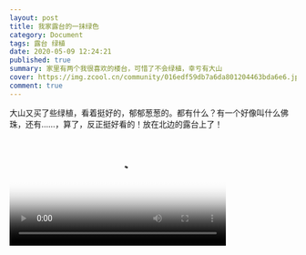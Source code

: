 ```yaml
---
layout: post
title: 我家露台的一抹绿色
category: Document
tags: 露台 绿植
date: 2020-05-09 12:24:21
published: true
summary: 家里有两个我很喜欢的楼台，可惜了不会绿植，幸亏有大山
cover: https://img.zcool.cn/community/016edf59db7a6da801204463bda6e6.jpg@1280w_1l_2o_100sh.jpg
comment: true
---
```


大山又买了些绿植，看着挺好的，郁郁葱葱的。都有什么？有一个好像叫什么佛珠，还有……，算了，反正挺好看的！放在北边的露台上了！

<video poster="//ci.xiaohongshu.com/29f723c0-63d1-44b0-5497-c6290fe4523b?imageView2/2/w/1080/format/jpg" src="http://v.xiaohongshu.com/01e217419d63a9bd018370037f2ad86ecf_259.mp4?sign=7887e50c4355a4619f9ac42b3c9ab268&amp;t=621a4e80" controls="controls" objectfit="contain" width="380px"></video>
